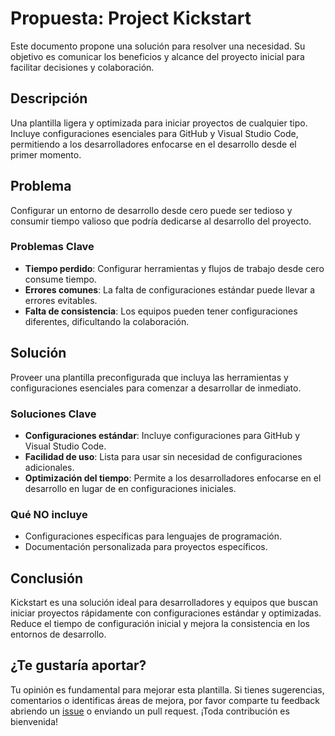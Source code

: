 # Propuesta: Project Kickstart

Este documento propone una solución para resolver una necesidad. Su objetivo es comunicar los beneficios y alcance del proyecto inicial para facilitar decisiones y colaboración.

## Descripción

Una plantilla ligera y optimizada para iniciar proyectos de cualquier tipo. Incluye configuraciones esenciales para GitHub y Visual Studio Code, permitiendo a los desarrolladores enfocarse en el desarrollo desde el primer momento.

## Problema

Configurar un entorno de desarrollo desde cero puede ser tedioso y consumir tiempo valioso que podría dedicarse al desarrollo del proyecto.

### Problemas Clave

- **Tiempo perdido**: Configurar herramientas y flujos de trabajo desde cero consume tiempo.
- **Errores comunes**: La falta de configuraciones estándar puede llevar a errores evitables.
- **Falta de consistencia**: Los equipos pueden tener configuraciones diferentes, dificultando la colaboración.

## Solución

Proveer una plantilla preconfigurada que incluya las herramientas y configuraciones esenciales para comenzar a desarrollar de inmediato.

### Soluciones Clave

- **Configuraciones estándar**: Incluye configuraciones para GitHub y Visual Studio Code.
- **Facilidad de uso**: Lista para usar sin necesidad de configuraciones adicionales.
- **Optimización del tiempo**: Permite a los desarrolladores enfocarse en el desarrollo en lugar de en configuraciones iniciales.

### Qué NO incluye

- Configuraciones específicas para lenguajes de programación.
- Documentación personalizada para proyectos específicos.

## Conclusión

Kickstart es una solución ideal para desarrolladores y equipos que buscan iniciar proyectos rápidamente con configuraciones estándar y optimizadas. Reduce el tiempo de configuración inicial y mejora la consistencia en los entornos de desarrollo.

## ¿Te gustaría aportar?

Tu opinión es fundamental para mejorar esta plantilla. Si tienes sugerencias, comentarios o identificas áreas de mejora, por favor comparte tu feedback abriendo un [issue](https://github.com/sergio-ridaura/project-kickstart/issues) o enviando un pull request. ¡Toda contribución es bienvenida!
